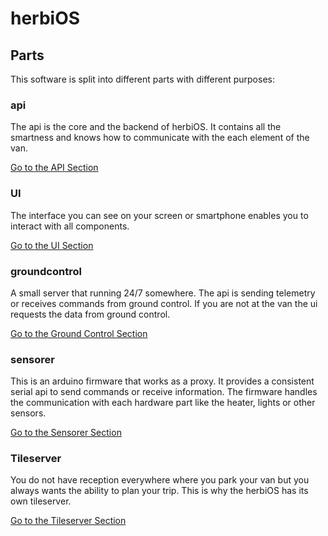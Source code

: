 # herbiOS

## Parts

This software is split into different parts with different purposes:

### api

The api is the core and the backend of herbiOS. It contains all the smartness and knows how to communicate with the each element of the van.

[Go to the API Section](../api/README.md)

### UI

The interface you can see on your screen or smartphone enables you to interact with all components.

[Go to the UI Section](../ui/README.md)

### groundcontrol

A small server that running 24/7 somewhere. The api is sending telemetry or receives commands from ground control. If you are not at the van the ui requests the data from ground control.

[Go to the Ground Control Section](../groundcontrol/README.md)

### sensorer

This is an arduino firmware that works as a proxy. It provides a consistent serial api to send commands or receive information. The firmware handles the communication with each hardware part like the heater, lights or other sensors.

[Go to the Sensorer Section](../sensorer/Readme.md)

### Tileserver

You do not have reception everywhere where you park your van but you always wants the ability to plan your trip. This is why the herbiOS has its own tileserver.

[Go to the Tileserver Section](Offline%20Maps.md)